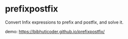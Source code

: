 # prefixpostfix

Convert Infix expressions to prefix and postfix, and solve it.

demo: https://bibhuticoder.github.io/prefixpostfix/
